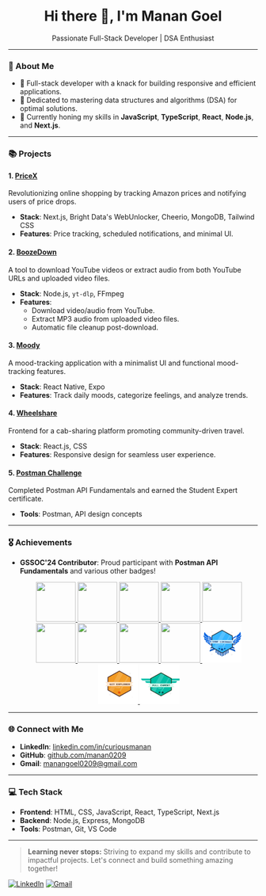 <h1 align="center">Hi there 👋, I'm Manan Goel</h1>
<p align="center">
  Passionate Full-Stack Developer | DSA Enthusiast
</p>

---

### 🌟 About Me
- 🚀 Full-stack developer with a knack for building responsive and efficient applications.
- 📘 Dedicated to mastering data structures and algorithms (DSA) for optimal solutions.
- 🌱 Currently honing my skills in **JavaScript**, **TypeScript**, **React**, **Node.js**, and **Next.js**.

---

### 📚 Projects
#### **1. [PriceX](https://github.com/manan0209/PriceX)**  
Revolutionizing online shopping by tracking Amazon prices and notifying users of price drops.  
- **Stack**: Next.js, Bright Data's WebUnlocker, Cheerio, MongoDB, Tailwind CSS  
- **Features**: Price tracking, scheduled notifications, and minimal UI.

#### **2. [BoozeDown](https://github.com/manan0209/boozedown)**  
A tool to download YouTube videos or extract audio from both YouTube URLs and uploaded video files.  
- **Stack**: Node.js, `yt-dlp`, FFmpeg  
- **Features**:  
  - Download video/audio from YouTube.  
  - Extract MP3 audio from uploaded video files.  
  - Automatic file cleanup post-download.  

#### **3. [Moody](https://github.com/manan0209/moody)**  
A mood-tracking application with a minimalist UI and functional mood-tracking features.  
- **Stack**: React Native, Expo  
- **Features**: Track daily moods, categorize feelings, and analyze trends.

#### **4. [Wheelshare](https://github.com/manan0209/Wheelshare)**  
Frontend for a cab-sharing platform promoting community-driven travel.  
- **Stack**: React.js, CSS  
- **Features**: Responsive design for seamless user experience.  

#### **5. [Postman Challenge](https://github.com/manan0209/Postman-Challenge)**  
Completed Postman API Fundamentals and earned the Student Expert certificate.  
- **Tools**: Postman, API design concepts  


---

### 🎖️ Achievements
- **GSSOC'24 Contributor**: Proud participant with **Postman API Fundamentals** and various other badges!
  
  <div align="center">
    <a href="https://gssoc.girlscript.tech/leaderboard">
      <img src="https://raw.githubusercontent.com/GSSoC24/Postman-Challenge/main/docs/assets/Postman%20White.png" width="80px" height="80px" />
      <img src="https://raw.githubusercontent.com/GSSoC24/Postman-Challenge/main/docs/assets/1.png" width="80px" height="80px" />
      <img src="https://raw.githubusercontent.com/GSSoC24/Postman-Challenge/main/docs/assets/2.png" width="80px" height="80px" />
      <img src="https://raw.githubusercontent.com/GSSoC24/Postman-Challenge/main/docs/assets/3.png" width="80px" height="80px" />
      <img src="https://raw.githubusercontent.com/GSSoC24/Postman-Challenge/main/docs/assets/4.png" width="80px" height="80px" />
      <img src="https://raw.githubusercontent.com/GSSoC24/Postman-Challenge/main/docs/assets/5.png" width="80px" height="80px" />
      <img src="https://raw.githubusercontent.com/GSSoC24/Postman-Challenge/main/docs/assets/6.png" width="80px" height="80px" />
      <img src="https://raw.githubusercontent.com/GSSoC24/Postman-Challenge/main/docs/assets/7.png" width="80px" height="80px" />
      <img src="https://raw.githubusercontent.com/GSSoC24/Postman-Challenge/main/docs/assets/8.png" width="80px" height="80px" />
      <img src="https://raw.githubusercontent.com/GSSoC24/Contributor/refs/heads/main/assets/Code%20Luminary.png" width="80px" height="80px" />
      <img src="https://raw.githubusercontent.com/GSSoC24/Contributor/refs/heads/main/assets/Git%20Explorer.png" width="80px" height="80px" />
      <img src="https://raw.githubusercontent.com/GSSoC24/Contributor/refs/heads/main/assets/Pull%20Expert.png" width="80px" height="80px" />
    </a>
  </div>

---

### 🌐 Connect with Me
- **LinkedIn**: [linkedin.com/in/curiousmanan](https://linkedin.com/in/curiousmanan)
- **GitHub**: [github.com/manan0209](https://github.com/manan0209)
- **Gmail**: [manangoel0209@gmail.com](mailto:manangoel0209@gmail.com)

---

### 💻 Tech Stack
- **Frontend**: HTML, CSS, JavaScript, React, TypeScript, Next.js
- **Backend**: Node.js, Express, MongoDB
- **Tools**: Postman, Git, VS Code

---

> **Learning never stops:** Striving to expand my skills and contribute to impactful projects. Let's connect and build something amazing together!


[![LinkedIn](https://img.shields.io/badge/-LinkedIn-0A66C2?style=for-the-badge&logo=linkedin&logoColor=white)](https://www.linkedin.com/in/)
[![Gmail](https://img.shields.io/badge/-Gmail-D14836?style=for-the-badge&logo=gmail&logoColor=white)](mailto:manangoel0209@gmail.com)
